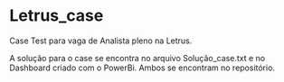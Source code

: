 # Letrus_case
Case Test para vaga de Analista pleno na Letrus.

A solução para o case se encontra no arquivo Solução_case.txt e no Dashboard criado com o PowerBi. 
Ambos se encontram no repositório.
